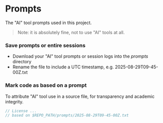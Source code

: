 # Prompts
The "AI" tool prompts used in this project.

> Note: it is absolutely fine, not to use "AI" tools at all.

### Save prompts or entire sessions
- Download your "AI" tool prompts or session logs into the _prompts_ directory
- Rename the file to include a UTC timestamp, e.g. 2025-08-29T09-45-00Z.txt

### Mark code as based on a prompt
To attribute "AI" tool use in a source file, for transparency and academic integrity.

```kotlin
// License ...
// based on $REPO_PATH/prompts/2025-08-29T09-45-00Z.txt
```
